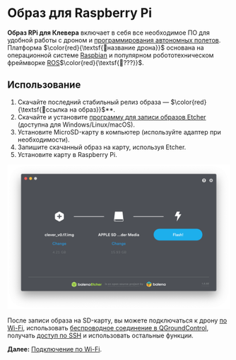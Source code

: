 # Образ для Raspberry Pi

**Образ RPi для Клевера** включает в себя все необходимое ПО для удобной работы с дроном и [программирования автономных полетов](simple_offboard.md). Платформа $\color{red}{\textsf{🔴название дрона}}$ основана на операционной системе [Raspbian](https://www.raspberrypi.org/downloads/raspbian/) и популярном робототехническом фреймворке [ROS](ros.md)$\color{red}{\textsf{🔴???}}$.

## Использование

1. Скачайте последний стабильный релиз образа — $\color{red}{\textsf{🔴ссылка на образ}}$**.
2. Скачайте и установите [программу для записи образов Etcher](https://www.balena.io/etcher/) (доступна для Windows/Linux/macOS).
3. Установите MicroSD-карту в компьютер (используйте адаптер при необходимости).
4. Запишите скачанный образ на карту, используя Etcher.
5. Установите карту в Raspberry Pi.

<img src="../assets/etcher.png" class="zoom">

После записи образа на SD-карту, вы можете подключаться к дрону [по Wi-Fi](wifi.md), использовать [беспроводное соединение в QGroundControl](gcs_bridge.md), получать [доступ по SSH](ssh.md) и использовать остальные функции.

**Далее:** [Подключение по Wi-Fi](wifi.md).
